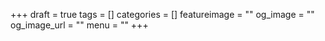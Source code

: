 +++
draft = true
tags = []
categories = []
featureimage = ""
og_image = ""
og_image_url = ""
menu = ""
+++
